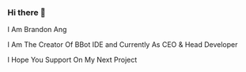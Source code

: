 ### Hi there 👋

I Am Brandon Ang

I Am The Creator Of BBot IDE and Currently As CEO & Head Developer

I Hope You Support On My Next Project
